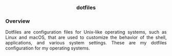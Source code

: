 <div align="center">
	<h3>dotfiles</h3>
</div>

### Overview

<p align="justify">
	Dotfiles are configuration files for Unix-like operating systems, such as Linux and macOS, that are used to customize the behavior of the shell, applications, and various system settings.
	These are my dotfiles configuration for my operating systems.
</p>
